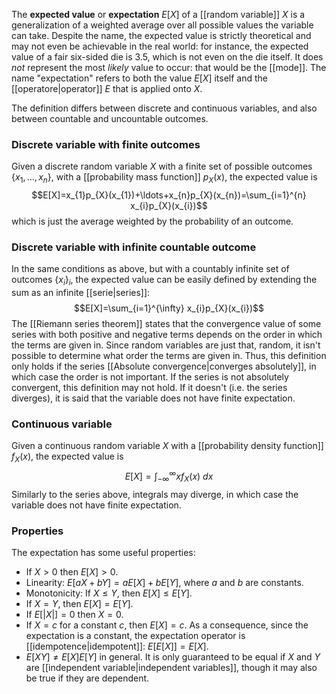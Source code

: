 The **expected value** or **expectation** $E[X]$ of a [[random variable]] $X$ is a generalization of a weighted average over all possible values the variable can take. Despite the name, the expected value is strictly theoretical and may not even be achievable in the real world: for instance, the expected value of a fair six-sided die is 3.5, which is not even on the die itself. It does *not* represent the most *likely* value to occur: that would be the [[mode]]. The name "expectation" refers to both the value $E[X]$ itself and the [[operatore|operator]] $E$ that is applied onto $X$.

The definition differs between discrete and continuous variables, and also between countable and uncountable outcomes.
### Discrete variable with finite outcomes
Given a discrete random variable $X$ with a finite set of possible outcomes $\{ x_{1},\ldots,x_{n} \}$, with a [[probability mass function]] $p_{X}(x)$, the expected value is
$$E[X]=x_{1}p_{X}(x_{1})+\ldots+x_{n}p_{X}(x_{n})=\sum_{i=1}^{n} x_{i}p_{X}(x_{i})$$
which is just the average weighted by the probability of an outcome.
### Discrete variable with infinite countable outcome
In the same conditions as above, but with a countably infinite set of outcomes $\{ x_{i} \}_{i}$, the expected value can be easily defined by extending the sum as an infinite [[serie|series]]:
$$E[X]=\sum_{i=1}^{\infty} x_{i}p_{X}(x_{i})$$
The [[Riemann series theorem]] states that the convergence value of some series with both positive and negative terms depends on the order in which the terms are given in. Since random variables are just that, random, it isn't possible to determine what order the terms are given in. Thus, this definition only holds if the series [[Absolute convergence|converges absolutely]], in which case the order is not important. If the series is not absolutely convergent, this definition may not hold. If it doesn't (i.e. the series diverges), it is said that the variable does not have finite expectation.
### Continuous variable
Given a continuous random variable $X$ with a [[probability density function]] $f_{X}(x)$, the expected value is
$$E[X]=\int_{-\infty}^{\infty} xf_{X}(x) \ dx$$
Similarly to the series above, integrals may diverge, in which case the variable does not have finite expectation.
### Properties
The expectation has some useful properties:
- If $X>0$ then $E[X]>0$.
- Linearity: $E[aX+bY]=aE[X]+bE[Y]$, where $a$ and $b$ are constants.
- Monotonicity: If $X\leq Y$, then $E[X]\leq E[Y]$.
- If $X=Y$, then $E[X]=E[Y]$.
- If $E[\lvert X \rvert]=0$ then $X=0$.
- If $X=c$ for a constant $c$, then $E[X]=c$. As a consequence, since the expectation is a constant, the expectation operator is [[idempotence|idempotent]]: $E[E[X]]=E[X]$.
- $E[XY]\neq E[X]E[Y]$ in general. It is only guaranteed to be equal if $X$ and $Y$ are [[independent variable|independent variables]], though it may also be true if they are dependent.